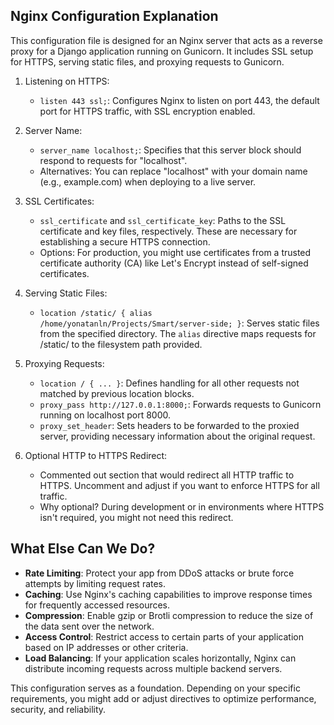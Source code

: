 Nginx Configuration Explanation
-------------------------------

This configuration file is designed for an Nginx server that acts as a reverse proxy for a Django application running on Gunicorn. 
It includes SSL setup for HTTPS, serving static files, and proxying requests to Gunicorn.

1. Listening on HTTPS:
   - `listen 443 ssl;`: Configures Nginx to listen on port 443, the default port for HTTPS traffic, with SSL encryption enabled.

2. Server Name:
   - `server_name localhost;`: Specifies that this server block should respond to requests for "localhost".
   - Alternatives: You can replace "localhost" with your domain name (e.g., example.com) when deploying to a live server.

3. SSL Certificates:
   - `ssl_certificate` and `ssl_certificate_key`: Paths to the SSL certificate and key files, respectively. These are necessary for establishing a secure HTTPS connection.
   - Options: For production, you might use certificates from a trusted certificate authority (CA) like Let's Encrypt instead of self-signed certificates.

4. Serving Static Files:
   - `location /static/ { alias /home/yonatanln/Projects/Smart/server-side; }`: Serves static files from the specified directory. 
   The `alias` directive maps requests for /static/ to the filesystem path provided.

5. Proxying Requests:
   - `location / { ... }`: Defines handling for all other requests not matched by previous location blocks.
   - `proxy_pass http://127.0.0.1:8000;`: Forwards requests to Gunicorn running on localhost port 8000.
   - `proxy_set_header`: Sets headers to be forwarded to the proxied server, providing necessary information about the original request.

6. Optional HTTP to HTTPS Redirect:
   - Commented out section that would redirect all HTTP traffic to HTTPS. Uncomment and adjust if you want to enforce HTTPS for all traffic.
   - Why optional? During development or in environments where HTTPS isn't required, you might not need this redirect.

What Else Can We Do?
--------------------

- **Rate Limiting**: Protect your app from DDoS attacks or brute force attempts by limiting request rates.
- **Caching**: Use Nginx's caching capabilities to improve response times for frequently accessed resources.
- **Compression**: Enable gzip or Brotli compression to reduce the size of the data sent over the network.
- **Access Control**: Restrict access to certain parts of your application based on IP addresses or other criteria.
- **Load Balancing**: If your application scales horizontally, Nginx can distribute incoming requests across multiple backend servers.

This configuration serves as a foundation. Depending on your specific requirements, you might add or adjust directives to optimize performance, security, and reliability.
